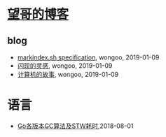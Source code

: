 # [望哥的博客](http://blog.sisopipo.com)

## blog
* [markindex.sh specification](/markindex), wongoo, 2019-01-09
* [闪现的灵感](/flash-idea), wongoo, 2019-01-09
* [计算机的故事](/cs-stories), wongoo, 2019-01-09
# 语言
* [Go各版本GC算法及STW耗时](/2018/2018-08-01-golang-gc-algorithm-and-pause),2018-08-01
